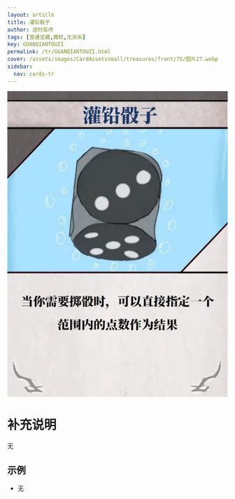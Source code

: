 ```yaml
---
layout: article
title: 灌铅骰子
author: 逆时巫师
tags: [普通宝藏,魔杖,无派系]
key: GUANQIANTOUZI
permalink: /tr/GUANQIANTOUZI.html
cover: /assets/images/CardAssetssmall/treasures/front/75/图片27.webp
sidebar:
  nav: cards-tr
---
```

![](/assets/images/CardAssets/treasures/front/75/图片27.webp)

# 补充说明
无


## 示例
* 无
